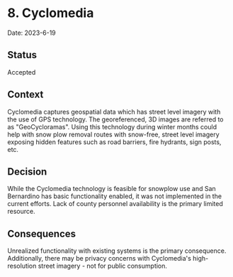 # 8. Cyclomedia

Date: 2023-6-19

## Status

Accepted

## Context

Cyclomedia captures geospatial data which has street level imagery with the use of GPS technology. The georeferenced, 3D images are referred to as "GeoCycloramas". Using this technology during winter months could help with snow plow removal routes with snow-free, street level imagery exposing hidden features such as road barriers, fire hydrants, sign posts, etc.

## Decision

While the Cyclomedia technology is feasible for snowplow use and San Bernardino has basic functionality enabled, it was not implemented in the current efforts. Lack of county personnel availability is the primary limited resource.

## Consequences

Unrealized functionality with existing systems is the primary consequence. Additionally, there may be privacy concerns with Cyclomedia's high-resolution street imagery - not for public consumption.